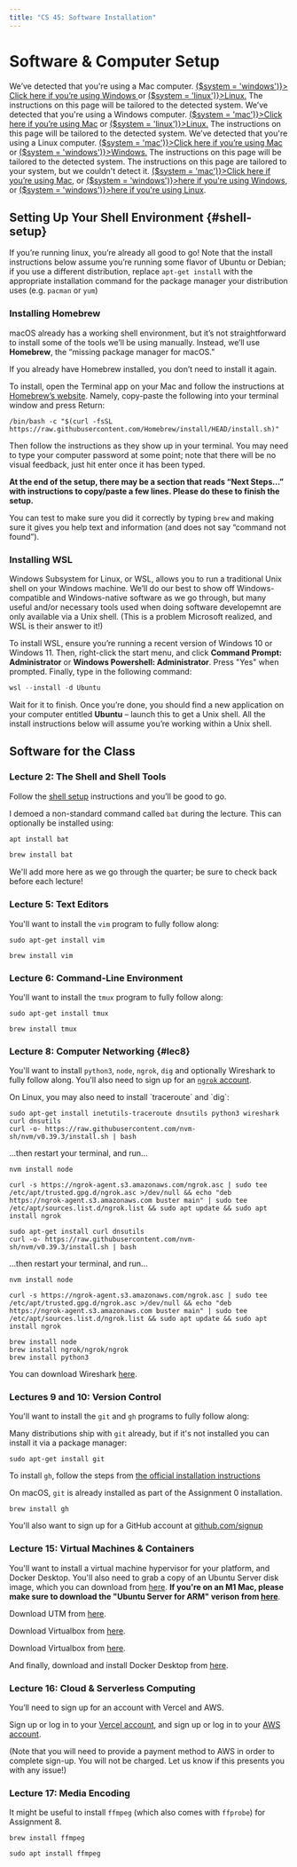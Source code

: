 ```yaml
---
title: "CS 45: Software Installation"
---
```


<script lang="ts">
  import Callout from '$lib/Callout.svelte';
  import OnlyShowOn, { system } from '$lib/OnlyShowOn.svelte';
</script>

# Software & Computer Setup

<OnlyShowOn mac>
  <Callout warning>
    We’ve detected that you're using a Mac computer.
    <a href="#top" on:click={() => ($system = 'windows')}> Click here if you’re using Windows </a>
    or <a href="#top" on:click={() => ($system = 'linux')}>Linux.</a>
    The instructions on this page will be tailored to the detected system.
  </Callout>
</OnlyShowOn>

<OnlyShowOn windows>
  <Callout warning>
    We’ve detected that you're using a Windows computer.
    <a href="#top" on:click={() => ($system = 'mac')}>Click here if you’re using Mac</a>
    or <a href="#top" on:click={() => ($system = 'linux')}>Linux.</a>
    The instructions on this page will be tailored to the detected system.
  </Callout>
</OnlyShowOn>

<OnlyShowOn linux>
  <Callout warning>
    We’ve detected that you're using a Linux computer.
    <a href="#top" on:click={() => ($system = 'mac')}>Click here if you’re using Mac</a>
    or <a href="#top" on:click={() => ($system = 'windows')}>Windows.</a>
    The instructions on this page will be tailored to the detected system.
  </Callout>
</OnlyShowOn>

<OnlyShowOn unknown>
  <Callout warning>
    The instructions on this page are tailored to your system, but we couldn't detect it.
    <a href="#top" on:click={() => ($system = 'mac')}>Click here if you’re using Mac</a>, or
    <a href="#top" on:click={() => ($system = 'windows')}>here if you're using Windows</a>, or
    <a href="#top" on:click={() => ($system = 'windows')}>here if you're using Linux</a>.
  </Callout>
</OnlyShowOn>

## Setting Up Your Shell Environment {#shell-setup}

<OnlyShowOn linux>

If you’re running linux, you’re already all good to go! Note that the install instructions below
assume you’re running some flavor of Ubuntu or Debian; if you use a different distribution, replace
`apt-get install` with the appropriate installation command for the package manager your
distribution uses (e.g. `pacman` or `yum`)

</OnlyShowOn>

<OnlyShowOn mac>

### Installing Homebrew

macOS already has a working shell environment, but it’s not straightforward to install some of the
tools we’ll be using manually. Instead, we’ll use **Homebrew**, the “missing package manager for
macOS.”

If you already have Homebrew installed, you don’t need to install it again.

To install, open the Terminal app on your Mac and follow the instructions at
[Homebrew’s website](https://brew.sh). Namely, copy-paste the following into your terminal window
and press Return:

```shell
/bin/bash -c "$(curl -fsSL https://raw.githubusercontent.com/Homebrew/install/HEAD/install.sh)"
```

Then follow the instructions as they show up in your terminal. You may need to type your computer
password at some point; note that there will be no visual feedback, just hit enter once it has been
typed.

**At the end of the setup, there may be a section that reads “Next Steps...” with instructions to
copy/paste a few lines. Please do these to finish the setup.**

You can test to make sure you did it correctly by typing `brew` and making sure it gives you help
text and information (and does not say “command not found”).

</OnlyShowOn>

<OnlyShowOn windows>

### Installing WSL

Windows Subsystem for Linux, or WSL, allows you to run a traditional Unix shell on your Windows
machine. We’ll do our best to show off Windows-compatible and Windows-native software as we go
through, but many useful and/or necessary tools used when doing software developemnt are only
available via a Unix shell. (This is a problem Microsoft realized, and WSL is their answer to it!)

To install WSL, ensure you’re running a recent version of Windows 10 or Windows 11. Then,
right-click the start menu, and click **Command Prompt: Administrator** or **Windows Powershell:
Administrator**. Press "Yes" when prompted. Finally, type in the following command:

```powershell
wsl --install -d Ubuntu
```

Wait for it to finish. Once you’re done, you should find a new application on your computer entitled
**Ubuntu** – launch this to get a Unix shell. All the install instructions below will assume you’re
working within a Unix shell.

</OnlyShowOn>

## Software for the Class

### Lecture 2: The Shell and Shell Tools

Follow the <a href="#shell-setup">shell setup</a> instructions and you’ll be good to go.

I demoed a non-standard command called `bat` during the lecture.  This can optionally be installed using:
<OnlyShowOn windows linux>

```bash
apt install bat
```
</OnlyShowOn>
<OnlyShowOn mac>

```zsh
brew install bat
```
</OnlyShowOn>

We'll add more here as we go through the quarter; be sure to check back before
each lecture!

### Lecture 5: Text Editors

You'll want to install the `vim` program to fully follow along:

<OnlyShowOn windows linux>

```shell
sudo apt-get install vim
```

</OnlyShowOn>

<OnlyShowOn mac>

```shell
brew install vim
```

</OnlyShowOn>

### Lecture 6: Command-Line Environment

You'll want to install the `tmux` program to fully follow along:

<OnlyShowOn windows linux>

```shell
sudo apt-get install tmux
```

</OnlyShowOn>

<OnlyShowOn mac>

```shell
brew install tmux
```

</OnlyShowOn>

### Lecture 8: Computer Networking {#lec8}

You'll want to install `python3`, `node`, `ngrok`, `dig` and optionally Wireshark to fully follow
along. You'll also need to sign up for an [`ngrok` account](https://ngrok.com).

<OnlyShowOn linux>
On Linux, you may also need to install `traceroute` and `dig`:

```shell
sudo apt-get install inetutils-traceroute dnsutils python3 wireshark curl dnsutils
curl -o- https://raw.githubusercontent.com/nvm-sh/nvm/v0.39.3/install.sh | bash
```

...then restart your terminal, and run...

```shell
nvm install node

curl -s https://ngrok-agent.s3.amazonaws.com/ngrok.asc | sudo tee /etc/apt/trusted.gpg.d/ngrok.asc >/dev/null && echo "deb https://ngrok-agent.s3.amazonaws.com buster main" | sudo tee /etc/apt/sources.list.d/ngrok.list && sudo apt update && sudo apt install ngrok
```

</OnlyShowOn>

<OnlyShowOn windows>

```shell
sudo apt-get install curl dnsutils
curl -o- https://raw.githubusercontent.com/nvm-sh/nvm/v0.39.3/install.sh | bash
```

...then restart your terminal, and run...

```shell
nvm install node

curl -s https://ngrok-agent.s3.amazonaws.com/ngrok.asc | sudo tee /etc/apt/trusted.gpg.d/ngrok.asc >/dev/null && echo "deb https://ngrok-agent.s3.amazonaws.com buster main" | sudo tee /etc/apt/sources.list.d/ngrok.list && sudo apt update && sudo apt install ngrok
```

</OnlyShowOn>

<OnlyShowOn mac>

```shell
brew install node
brew install ngrok/ngrok/ngrok
brew install python3
```

</OnlyShowOn>

<OnlyShowOn windows mac>

You can download Wireshark [here](https://www.wireshark.org/download.html).

</OnlyShowOn>

### Lectures 9 and 10: Version Control

You'll want to install the `git` and `gh` programs to fully follow along:

<OnlyShowOn windows linux>

Many distributions ship with `git` already, but if it's not installed you can
install it via a package manager:

```shell
sudo apt-get install git
```

To install `gh`, follow the steps from
[the official installation instructions](https://github.com/cli/cli/blob/trunk/docs/install_linux.md)

</OnlyShowOn>

<OnlyShowOn mac>

On macOS, `git` is already installed as part of the Assignment 0 installation.

```shell
brew install gh
```

</OnlyShowOn>

You'll also want to sign up for a GitHub account at [github.com/signup](https://github.com/signup)

### Lecture 15: Virtual Machines & Containers

You'll want to install a virtual machine hypervisor for your platform, and Docker Desktop.
You'll also need to grab a copy of an Ubuntu Server disk image, which you
can download from [here](https://ubuntu.com/download/server). **If you're on an
M1 Mac, please make sure to download the "Ubuntu Server for ARM" verison from
[here](https://ubuntu.com/download/server/arm)**.

<OnlyShowOn mac>

Download UTM from [here](https://mac.getutm.app/).

</OnlyShowOn>

<OnlyShowOn windows>

Download Virtualbox from [here](https://www.virtualbox.org/wiki/Downloads).

</OnlyShowOn>

<OnlyShowOn linux>

Download Virtualbox from [here](https://www.virtualbox.org/wiki/Linux_Downloads).

</OnlyShowOn>

And finally, download and install Docker Desktop from [here](https://docs.docker.com/get-docker/).

### Lecture 16: Cloud & Serverless Computing

You’ll need to sign up for an account with Vercel and AWS.

Sign up or log in to your [Vercel account](https://vercel.com), and sign up or log in to your
[AWS account](https://aws.amazon.com/).

(Note that you will need to provide a payment method to AWS in order to complete sign-up.
You will not be charged. Let us know if this presents you with any issue!)

### Lecture 17: Media Encoding

It might be useful to install `ffmpeg` (which also comes with `ffprobe`) for
Assignment 8.

<OnlyShowOn mac>

```shell
brew install ffmpeg
```

</OnlyShowOn>

<OnlyShowOn windows linux>

```shell
sudo apt install ffmpeg
```

</OnlyShowOn>

